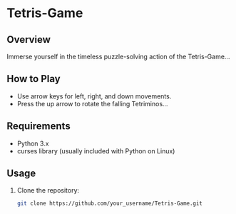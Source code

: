 # Tetris-Game

## Overview
Immerse yourself in the timeless puzzle-solving action of the Tetris-Game...

## How to Play
- Use arrow keys for left, right, and down movements.
- Press the up arrow to rotate the falling Tetriminos...

## Requirements
- Python 3.x
- curses library (usually included with Python on Linux)

## Usage
1. Clone the repository:
   ```bash
   git clone https://github.com/your_username/Tetris-Game.git
